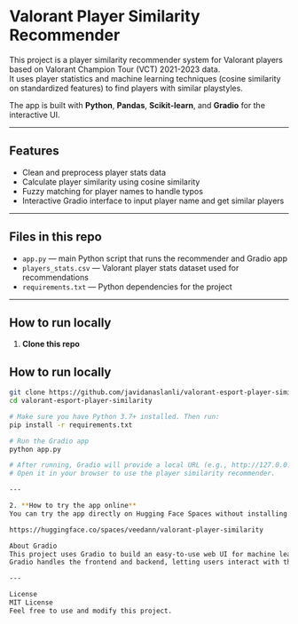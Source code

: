 # Valorant Player Similarity Recommender

This project is a player similarity recommender system for Valorant players based on Valorant Champion Tour (VCT) 2021-2023 data.  
It uses player statistics and machine learning techniques (cosine similarity on standardized features) to find players with similar playstyles.

The app is built with **Python**, **Pandas**, **Scikit-learn**, and **Gradio** for the interactive UI.

---

## Features

- Clean and preprocess player stats data
- Calculate player similarity using cosine similarity
- Fuzzy matching for player names to handle typos
- Interactive Gradio interface to input player name and get similar players

---

## Files in this repo

- `app.py` — main Python script that runs the recommender and Gradio app
- `players_stats.csv` — Valorant player stats dataset used for recommendations
- `requirements.txt` — Python dependencies for the project

---

## How to run locally

1. **Clone this repo**

## How to run locally

```bash
git clone https://github.com/javidanaslanli/valorant-esport-player-similarity.git
cd valorant-esport-player-similarity

# Make sure you have Python 3.7+ installed. Then run:
pip install -r requirements.txt

# Run the Gradio app
python app.py

# After running, Gradio will provide a local URL (e.g., http://127.0.0.1:7860)
# Open it in your browser to use the player similarity recommender.

---

2. **How to try the app online**
You can try the app directly on Hugging Face Spaces without installing anything:

https://huggingface.co/spaces/veedann/valorant-player-similarity

About Gradio
This project uses Gradio to build an easy-to-use web UI for machine learning models and data apps.
Gradio handles the frontend and backend, letting users interact with the recommender by entering player names and getting results immediately.

---

License
MIT License
Feel free to use and modify this project.
